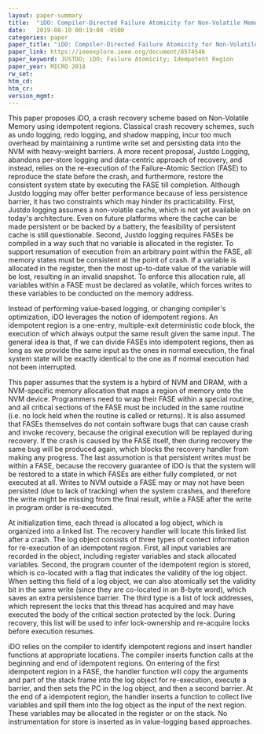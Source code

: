 ```yaml
---
layout: paper-summary
title:  "iDO: Compiler-Directed Failure Atomicity for Non-Volatile Memory"
date:   2019-08-10 00:19:00 -0500
categories: paper
paper_title: "iDO: Compiler-Directed Failure Atomicity for Non-Volatile Memory"
paper_link: https://ieeexplore.ieee.org/document/8574546
paper_keyword: JUSTDO; iDO; Failure Atomicity; Idempotent Region
paper_year: MICRO 2018
rw_set: 
htm_cd: 
htm_cr: 
version_mgmt: 
---
```


This paper proposes iDO, a crash recovery scheme based on Non-Volatile Memory using idempotent regions. Classical crash
recovery schemes, such as undo logging, redo logging, and shadow mapping, incur too much overhead by maintaining a runtime
write set and persisting data into the NVM with heavy-weight barriers. A more recent proposal, Justdo Logging, abandons 
per-store logging and data-centric approach of recovery, and instead, relies on the re-execution of the Failure-Atomic
Section (FASE) to reproduce the state before the crash, and furthermore, restore the consistent system state by executing
the FASE till completion. Although Justdo logging may offer better performance because of less persistence barrier, it 
has two constraints which may hinder its practicability. First, Justdo logging assumes a non-volatile cache, which is not 
yet available on today's architecture. Even on future platforms where the cache can be made persistent or be backed 
by a battery, the feasibility of persistent cache is still questionable. Second, Justdo logging requires FASEs be compiled
in a way such that no variable is allocated in the register. To support resumation of execution from an arbitrary point
within the FASE, all memory states must be consistent at the point of crash. If a variable is allocated in the register,
then the most up-to-date value of the variable will be lost, resulting in an invalid snapshot. To enforce this allocation
rule, all variables within a FASE must be declared as volatile, which forces writes to these variables to be conducted 
on the memory address. 

Instead of performing value-based logging, or changing compiler's optimization, iDO leverages the notion of idempotent 
regions. An idempotent region is a one-entry, multiple-exit deterministic code block, the execution of which always 
output the same result given the same input. The general idea is that, if we can divide FASEs into idempotent regions,
then as long as we provide the same input as the ones in normal execution, the final system state will be exactly identical
to the one as if normal execution had not been interrupted. 

This paper assumes that the system is a hybird of NVM and DRAM, with a NVM-specific memory allocation that maps a 
region of memory onto the NVM device. Programmers need to wrap their FASE within a special routine, and all critical
sections of the FASE must be included in the same routine (i.e. no lock held when the routine is called or returns).
It is also assumed that FASEs themselves do not contain software bugs that can cause crash and invoke recovery, because 
the original execution will be replayed during recovery. If the crash is caused by the FASE itself, then during recovery
the same bug will be produced again, which blocks the recovery handler from making any progress.
The last assumotion is that persistent writes must be within a FASE, because the recovery guarantee of iDO is that
the system will be restored to a state in which FASEs are either fully completed, or not executed at all. Writes 
to NVM outside a FASE may or may not have been persisted (due to lack of tracking) when the system crashes, and therefore 
the write might be missing from the final result, while a FASE after the write in program order is re-executed.

At initialization time, each thread is allocated a log object, which is organized into a linked list. The recovery 
handler will locate this linked list after a crash. The log object consists of three types of contect information for re-execution 
of an idempotent region. First, all input variables are recorded in the object, including register variables and stack
allocated variables. Second, the program counter of the idempotent region is stored, which is co-located with a flag that
indicates the validity of the log object. When setting this field of a log object, we can also atomically set the validity
bit in the same write (since they are co-located in an 8-byte word), which saves an extra persistence barrier. The third 
type is a list of lock addresses, which represent the locks that this thread has acquired and may have executed the body of the 
critical section protected by the lock. During recovery, this list will be used to infer lock-ownership and re-acquire locks
before execution resumes.

iDO relies on the compiler to identify idempotent regions and insert handler functions at appropriate locations. The compiler 
inserts function calls at the beginning and end of idempotent regions. On entering of the first idempotent region in a FASE, the handler 
function will copy the arguments and part of the stack frame into the log object for re-execution, execute a barrier, and 
then sets the PC in the log object, and then a second barrier. At the end of a idempotent region, the handler inserts a function
to collect live variables and spill them into the log object as the input of the next region. These variables may be allocated
in the register or on the stack. No instrumentation for store is inserted as in value-logging based approaches.